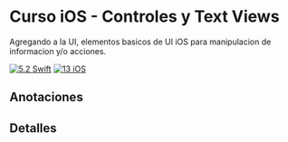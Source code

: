 # Curso iOS - Controles y Text Views

Agregando a la UI, elementos basicos de UI iOS para manipulacion de informacion y/o acciones.

[![5.2 Swift](https://img.shields.io/badge/Swift-5.2-green.svg)](https://github.com/Naereen/badges)
[![13 iOS](https://img.shields.io/badge/iOS-13x+-blue.svg)](https://github.com/Naereen/badges)

## Anotaciones


## Detalles
